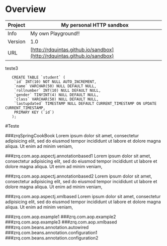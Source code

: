 # Overview


Project | My personal HTTP sandbox
--- | ---
Info | My own Playground!!
Version | 1.0
URL | [http://rdquintas.github.io/sandbox](http://rdquintas.github.io/sandbox)

teste3

```
   CREATE TABLE `student` (
    `id` INT(10) NOT NULL AUTO_INCREMENT,
    `name` VARCHAR(50) NULL DEFAULT NULL,
    `rollnumber` INT(10) NULL DEFAULT NULL,
    `gender` TINYINT(4) NULL DEFAULT NULL,
    `class` VARCHAR(50) NULL DEFAULT NULL,
    `lastupdated` TIMESTAMP NULL DEFAULT CURRENT_TIMESTAMP ON UPDATE CURRENT_TIMESTAMP,
    PRIMARY KEY (`id`)
   );
```


#Teste

###zrqSpringCookBook
Lorem ipsum dolor sit amet, consectetur adipisicing elit, sed do eiusmod
tempor incididunt ut labore et dolore magna aliqua. Ut enim ad minim veniam,

###zrq.com.aop.aspectj.annotationbased1
Lorem ipsum dolor sit amet, consectetur adipisicing elit, sed do eiusmod
tempor incididunt ut labore et dolore magna aliqua. Ut enim ad minim veniam,

###zrq.com.aop.aspectj.annotationbased2
Lorem ipsum dolor sit amet, consectetur adipisicing elit, sed do eiusmod
tempor incididunt ut labore et dolore magna aliqua. Ut enim ad minim veniam,

###zrq.com.aop.aspectj.xmlbased
Lorem ipsum dolor sit amet, consectetur adipisicing elit, sed do eiusmod
tempor incididunt ut labore et dolore magna aliqua. Ut enim ad minim veniam,

###zrq.com.aop.example1
###zrq.com.aop.example2
###zrq.com.aop.example3
###zrq.com.aop.xmlbased
###zrq.com.beans.annotation.autowired
###zrq.com.beans.annotation.configuration1
###zrq.com.beans.annotation.configuration2
